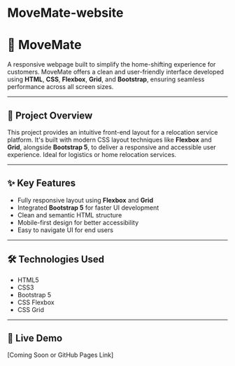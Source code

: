 # MoveMate-website
# 🚛 MoveMate

A responsive webpage built to simplify the home-shifting experience for customers. MoveMate offers a clean and user-friendly interface developed using **HTML**, **CSS**, **Flexbox**, **Grid**, and **Bootstrap**, ensuring seamless performance across all screen sizes.

---

## 📁 Project Overview

This project provides an intuitive front-end layout for a relocation service platform. It's built with modern CSS layout techniques like **Flexbox** and **Grid**, alongside **Bootstrap 5**, to deliver a responsive and accessible user experience. Ideal for logistics or home relocation services.

---

## ✨ Key Features

- Fully responsive layout using **Flexbox** and **Grid**
- Integrated **Bootstrap 5** for faster UI development
- Clean and semantic HTML structure
- Mobile-first design for better accessibility
- Easy to navigate UI for end users

---

## 🛠️ Technologies Used

- HTML5  
- CSS3  
- Bootstrap 5  
- CSS Flexbox  
- CSS Grid  

---

## 🔗 Live Demo

[Coming Soon or GitHub Pages Link]

